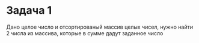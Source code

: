 # Задача 1

Дано целое число и отсортированый массив целых чисел, нужно найти 2 числа из массива, которые в сумме дадут заданное число
